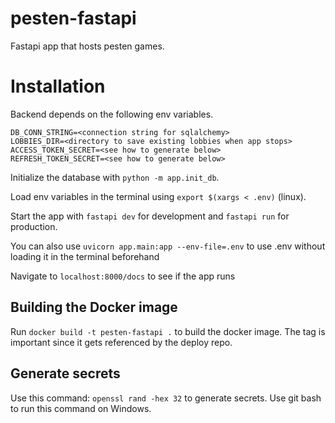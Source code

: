 # pesten-fastapi
Fastapi app that hosts pesten games.

# Installation
Backend depends on the following env variables.
```
DB_CONN_STRING=<connection string for sqlalchemy>
LOBBIES_DIR=<directory to save existing lobbies when app stops>
ACCESS_TOKEN_SECRET=<see how to generate below>
REFRESH_TOKEN_SECRET=<see how to generate below>
```

Initialize the database with `python -m app.init_db`.

Load env variables in the terminal using `export $(xargs < .env)` (linux).

Start the app with `fastapi dev` for development and `fastapi run` for production.

You can also use `uvicorn app.main:app --env-file=.env` to use .env without loading it in the terminal beforehand 

Navigate to `localhost:8000/docs` to see if the app runs

## Building the Docker image
Run `docker build -t pesten-fastapi .` to build the docker image. The tag is important since it gets referenced by the deploy repo.

## Generate secrets
Use this command: `openssl rand -hex 32` to generate secrets. Use git bash to run this command on Windows.